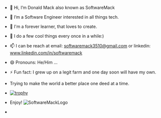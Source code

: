 - 👋 Hi, I’m Donald Mack also known as SoftwareMack
- 👀 I’m a Software Engineer interested in all things tech.
- 🌱 I'm a forever learner, that loves to create.
- 💞️ I do a few cool things every once in a while:)
- 📫 I can be reach at email: softwaremack3510@gmail.com  or linkedin: www.linkedin.com/in/softwaremack  
- 😄 Pronouns: He/Him ...
- ⚡ Fun fact: I grew up on a legit farm and one day soon will have my own.
-  Trying to make the world a better place one deed at a time.
-  [![trophy](https://github-profile-trophy.vercel.app/?username=SoftwareMack)](https://github.com/ryo-ma/github-profile-trophy)
-  Enjoy!
![SoftwareMackLogo](https://github.com/SoftwareMack/SoftwareMack/assets/142954704/92bba328-e438-4b16-972f-09732835aadf)

-  
<!---
SoftwareMack/SoftwareMack is a ✨ special ✨ repository because its `README.md` (this file) appears on your GitHub profile.
You can click the Preview link to take a look at your changes.
--->
